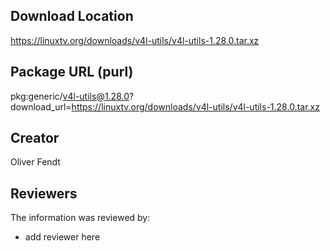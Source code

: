 ## Download Location

https://linuxtv.org/downloads/v4l-utils/v4l-utils-1.28.0.tar.xz

## Package URL (purl)

pkg:generic/v4l-utils@1.28.0?download_url=https://linuxtv.org/downloads/v4l-utils/v4l-utils-1.28.0.tar.xz

## Creator

Oliver Fendt

## Reviewers

The information was reviewed by:

* add reviewer here
